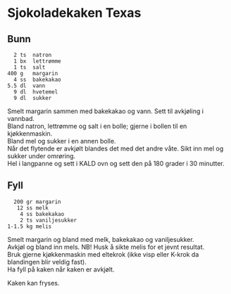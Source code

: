 Sjokoladekaken Texas
====================

## Bunn
	  2 ts  natron
	  1 bx  lettrømme
	  1 ts  salt
	400 g   margarin
	  4 ss  bakekakao
	5.5 dl  vann
	  9 dl  hvetemel
	  9 dl  sukker

Smelt margarin sammen med bakekakao og vann. Sett til avkjøling i vannbad.\
Bland natron, lettrømme og salt i en bolle; gjerne i bollen til en kjøkkenmaskin.\
Bland mel og sukker i en annen bolle.\
Når det flytende er avkjølt blandes det med det andre våte. Sikt inn mel og sukker under omrøring.\
Hel i langpanne og sett i KALD ovn og sett den på 180 grader i 30 minutter.

## Fyll
	  200 gr margarin
	   12 ss melk
	    4 ss bakekakao
	    2 ts vaniljesukker
	1-1.5 kg melis

Smelt margarin og bland med melk, bakekakao og vaniljesukker.\
Avkjøl og bland inn mels. NB! Husk å sikte melis for et jevnt resultat.\
Bruk gjerne kjøkkenmaskin med eltekrok (ikke visp eller K-krok da blandingen blir veldig fast).\
Ha fyll på kaken når kaken er avkjølt.

Kaken kan fryses.
